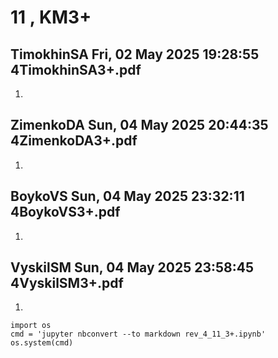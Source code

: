 # **11 , KM3+**

## TimokhinSA	Fri, 02 May 2025 19:28:55	4TimokhinSA3+.pdf

1. 

## ZimenkoDA	Sun, 04 May 2025 20:44:35	4ZimenkoDA3+.pdf

1. 

## BoykoVS	Sun, 04 May 2025 23:32:11	4BoykoVS3+.pdf

1. 

## VyskilSM	Sun, 04 May 2025 23:58:45	4VyskilSM3+.pdf

1. 


```
import os 
cmd = 'jupyter nbconvert --to markdown rev_4_11_3+.ipynb'
os.system(cmd)
```
